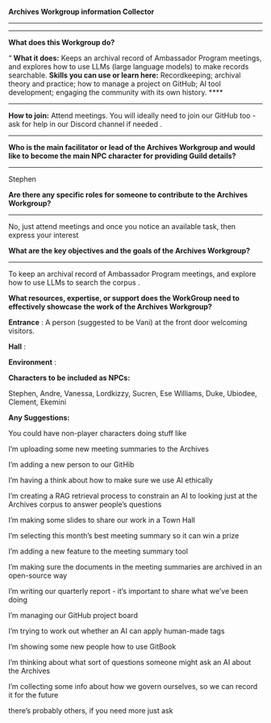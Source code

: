 **Archives Workgroup information Collector**

****

****

**What does this Workgroup do?**

“ **What it does:** Keeps an archival record of Ambassador Program meetings, and explores how to use LLMs (large language models) to make records searchable. **Skills you can use or learn here:** Recordkeeping; archival theory and practice; how to manage a project on GitHub; AI tool development; engaging the community with its own history. ****

****

**How to join:** Attend meetings. You will ideally need to join our GitHub too - ask for help in our Discord channel if needed .

****

**Who is the main facilitator or lead of the Archives Workgroup and would like to become the main NPC character for providing Guild details?**

****

Stephen



**Are there any specific roles for someone to contribute to the Archives Workgroup?**

****

No, just attend meetings and once you notice an available task, then express your interest



**What are the key objectives and the goals of the Archives Workgroup?**

****

To keep an archival record of Ambassador Program meetings, and explore how to use LLMs to search the corpus .



**What resources, expertise, or support does the WorkGroup need to effectively showcase the work of the Archives Workgroup?**





**Entrance** : A person (suggested to be Vani) at the front door welcoming visitors.

**Hall** :

**Environment** :



**Characters to be included as NPCs:**

Stephen, Andre, Vanessa, Lordkizzy, Sucren, Ese Williams, Duke, Ubiodee, Clement, Ekemini





**Any Suggestions:**

You could have non-player characters doing stuff like

I’m uploading some new meeting summaries to the Archives

I’m adding a new person to our GitHib

I’m having a think about how to make sure we use AI ethically

I’m creating a RAG retrieval process to constrain an AI to looking just at the Archives corpus to answer people’s questions

I’m making some slides to share our work in a Town Hall

I’m selecting this month’s best meeting summary so it can win a prize

I’m adding a new feature to the meeting summary tool

I’m making sure the documents in the meeting summaries are archived in an open-source way

I’m writing our quarterly report - it’s important to share what we’ve been doing

I’m managing our GitHub project board

I’m trying to work out whether an AI can apply human-made tags

I’m showing some new people how to use GitBook

I’m thinking about what sort of questions someone might ask an AI about the Archives

I’m collecting some info about how we govern ourselves, so we can record it for the future

there’s probably others, if you need more just ask

